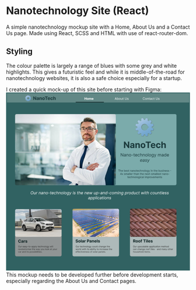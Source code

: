 # Nanotechnology Site (React)

A simple nanotechnology mockup site with a Home, About Us and a Contact Us page. Made using React, SCSS and HTML with use of react-router-dom.

## Styling

The colour palette is largely a range of blues with some grey and white highlights. This gives a futuristic feel and while it is middle-of-the-road for nanotechnology websites, it is also a safe choice especially for a startup.

I created a quick mock-up of this site before starting with Figma:
![Mockup of website](./readme-assets/figma-mockup.PNG)
This mockup needs to be developed further before development starts, especially regarding the About Us and Contact pages.
